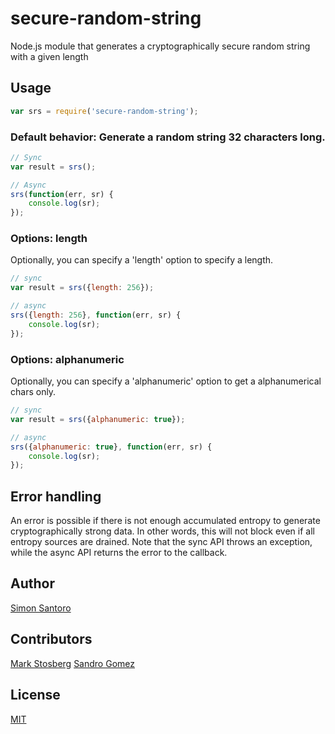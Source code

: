 # secure-random-string

Node.js module that generates a cryptographically secure random string with a given length

## Usage

```javascript
var srs = require('secure-random-string');
```

### Default behavior: Generate a random string 32 characters long.

```javascript
// Sync
var result = srs();

// Async
srs(function(err, sr) {
	console.log(sr);
});

```

### Options: length

Optionally, you can specify a 'length' option to specify a length.

```javascript
// sync
var result = srs({length: 256});

// async
srs({length: 256}, function(err, sr) {
	console.log(sr);
});
```
### Options: alphanumeric

Optionally, you can specify a 'alphanumeric' option to get a alphanumerical chars only.

```javascript
// sync
var result = srs({alphanumeric: true});

// async
srs({alphanumeric: true}, function(err, sr) {
	console.log(sr);
});
```
## Error handling


An error is possible if there is not enough accumulated entropy to generate cryptographically strong data. In other words, this will not block even if all entropy sources are drained. Note that the sync API throws an exception, while
the async API returns the error to the callback.

## Author

 [Simon Santoro](https://github.com/S2-)

## Contributors

 [Mark Stosberg](https://github.com/markstos)
 [Sandro Gomez](https://github.com/mrsangrin)

## License

[MIT](https://github.com/aheckmann/node-ses/blob/master/LICENSE)

